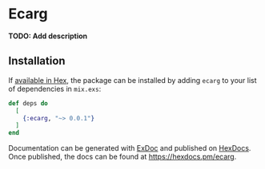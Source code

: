 # Ecarg

**TODO: Add description**

## Installation

If [available in Hex](https://hex.pm/docs/publish), the package can be installed
by adding `ecarg` to your list of dependencies in `mix.exs`:

```elixir
def deps do
  [
    {:ecarg, "~> 0.0.1"}
  ]
end
```

Documentation can be generated with [ExDoc](https://github.com/elixir-lang/ex_doc)
and published on [HexDocs](https://hexdocs.pm). Once published, the docs can
be found at <https://hexdocs.pm/ecarg>.

